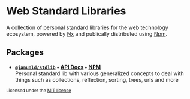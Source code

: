 # Web Standard Libraries

A collection of personal standard libraries for the web technology ecosystem,
powered by [Nx](./NX.md) and publically distributed using [Npm](https://npmjs.com).

## Packages

- **[`@janunld/stdlib`](./packages/stdlib) • [API Docs][stdlib-docs] • [NPM][stdlib-npm]** <br>
  Personal standard lib with various generalized concepts to deal with things such as collections, 
  reflection, sorting, trees, urls and more

[stdlib-docs]: ./docs/stdlib/modules.md
[stdlib-npm]: https://www.npmjs.com/package/@janunld/stdlib

<small>Licensed under the [MIT license](./LICENSE)</small>
